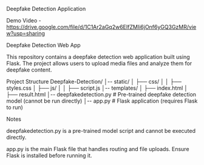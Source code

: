 Deepfake Detection Application

Demo Video - https://drive.google.com/file/d/1C1Ar2aGq2w6EIfZMIi6jOnf6yGQ3GzMR/view?usp=sharing


Deepfake Detection Web App

This repository contains a deepfake detection web application built using Flask. The project allows users to upload media files and analyze them for deepfake content.

Project Structure
Deepfake-Detection/
│-- static/
│   ├── css/
│   │   ├── styles.css
│   ├── js/
│   │   ├── script.js
│-- templates/
│   ├── index.html
│   ├── result.html
│-- deepfakedetection.py  # Pre-trained deepfake detection model (cannot be run directly)
│-- app.py  # Flask application (requires Flask to run)

Notes

deepfakedetection.py is a pre-trained model script and cannot be executed directly.

app.py is the main Flask file that handles routing and file uploads. Ensure Flask is installed before running it.

